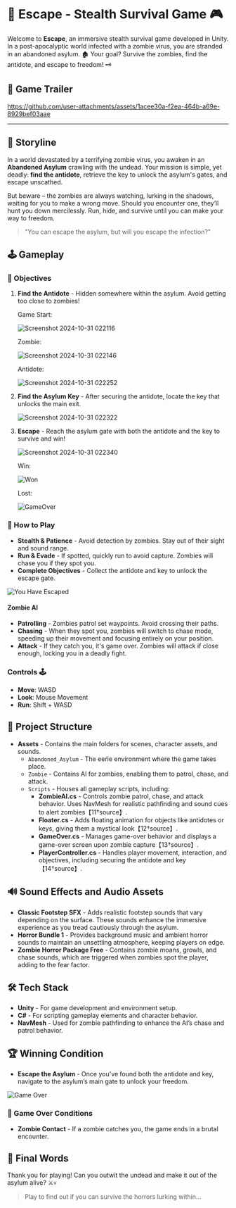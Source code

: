 # 🧟 Escape - Stealth Survival Game 🎮

Welcome to **Escape**, an immersive stealth survival game developed in Unity. In a post-apocalyptic world infected with a zombie virus, you are stranded in an abandoned asylum. 🏚️ Your goal? Survive the zombies, find the antidote, and escape to freedom! 🗝️

## 🎥 Game Trailer

https://github.com/user-attachments/assets/1acee30a-f2ea-464b-a69e-8929bef03aae


---

## 📖 Storyline

In a world devastated by a terrifying zombie virus, you awaken in an **Abandoned Asylum** crawling with the undead. Your mission is simple, yet deadly: **find the antidote**, retrieve the key to unlock the asylum's gates, and escape unscathed.

But beware – the zombies are always watching, lurking in the shadows, waiting for you to make a wrong move. Should you encounter one, they’ll hunt you down mercilessly. Run, hide, and survive until you can make your way to freedom.

> "You can escape the asylum, but will you escape the infection?"

## 🕹️ Gameplay

### 🎯 Objectives
1. **Find the Antidote** - Hidden somewhere within the asylum. Avoid getting too close to zombies!
  
   Game Start:

   ![Screenshot 2024-10-31 022116](https://github.com/user-attachments/assets/ab2bb241-e7ff-469a-90c9-79a5966d7372)

   Zombie:

   ![Screenshot 2024-10-31 022146](https://github.com/user-attachments/assets/43d5bdc0-031b-4b96-955e-28675cf5e855)

   Antidote:

   ![Screenshot 2024-10-31 022252](https://github.com/user-attachments/assets/5139f0f6-3d7f-43e5-b480-7fbc9cd1d8d0)

3. **Find the Asylum Key** - After securing the antidote, locate the key that unlocks the main exit.

   ![Screenshot 2024-10-31 022322](https://github.com/user-attachments/assets/002e68b4-b676-4478-b133-d8a43d9d8104)

4. **Escape** - Reach the asylum gate with both the antidote and the key to survive and win!

   ![Screenshot 2024-10-31 022340](https://github.com/user-attachments/assets/897518c7-f62b-42af-8413-461672db6c4d)

   Win:

   ![Won](https://github.com/user-attachments/assets/3857d22a-283f-4862-b3db-f76987f4a273)

   Lost:

   ![GameOver](https://github.com/user-attachments/assets/eadf0e2f-c974-4761-9471-dd34010e8f05)
   
### 🧠 How to Play

- **Stealth & Patience** - Avoid detection by zombies. Stay out of their sight and sound range.
- **Run & Evade** - If spotted, quickly run to avoid capture. Zombies will chase you if they spot you.
- **Complete Objectives** - Collect the antidote and key to unlock the escape gate.

![You Have Escaped](./Won.png)

#### Zombie AI
- **Patrolling** - Zombies patrol set waypoints. Avoid crossing their paths.
- **Chasing** - When they spot you, zombies will switch to chase mode, speeding up their movement and focusing entirely on your position.
- **Attack** - If they catch you, it's game over. Zombies will attack if close enough, locking you in a deadly fight.

### Controls 🕹️
- **Move**: WASD
- **Look**: Mouse Movement
- **Run**: Shift + WASD

## 📂 Project Structure

- **Assets** - Contains the main folders for scenes, character assets, and sounds.
  - `Abandoned_Asylum` - The eerie environment where the game takes place.
  - `Zombie` - Contains AI for zombies, enabling them to patrol, chase, and attack.
  - `Scripts` - Houses all gameplay scripts, including:
    - **ZombieAI.cs** - Controls zombie patrol, chase, and attack behavior. Uses NavMesh for realistic pathfinding and sound cues to alert zombies【11†source】.
    - **Floater.cs** - Adds floating animation for objects like antidotes or keys, giving them a mystical look【12†source】.
    - **GameOver.cs** - Manages game-over behavior and displays a game-over screen upon zombie capture【13†source】.
    - **PlayerController.cs** - Handles player movement, interaction, and objectives, including securing the antidote and key【14†source】.

## 🔊 Sound Effects and Audio Assets

- **Classic Footstep SFX** - Adds realistic footstep sounds that vary depending on the surface. These sounds enhance the immersive experience as you tread cautiously through the asylum.
- **Horror Bundle 1** - Provides background music and ambient horror sounds to maintain an unsettling atmosphere, keeping players on edge.
- **Zombie Horror Package Free** - Contains zombie moans, growls, and chase sounds, which are triggered when zombies spot the player, adding to the fear factor.

## 🛠️ Tech Stack

- **Unity** - For game development and environment setup.
- **C#** - For scripting gameplay elements and character behavior.
- **NavMesh** - Used for zombie pathfinding to enhance the AI’s chase and patrol behavior.

## 🏆 Winning Condition

- **Escape the Asylum** - Once you've found both the antidote and key, navigate to the asylum’s main gate to unlock your freedom.

![Game Over](./GameOver.png)

### 🧟 Game Over Conditions
- **Zombie Contact** - If a zombie catches you, the game ends in a brutal encounter.

## 🏁 Final Words

Thank you for playing! Can you outwit the undead and make it out of the asylum alive? ⚔️💀

> Play to find out if you can survive the horrors lurking within...
